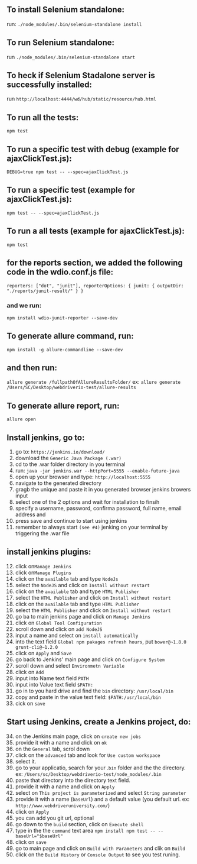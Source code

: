 ## To install Selenium standalone:

run: `./node_modules/.bin/selenium-standalone install`

## To run Selenium standalone:

run `./node_modules/.bin/selenium-standalone start`

## To heck if Selenium Stadalone server is successfully installed:

run `http://localhost:4444/wd/hub/static/resource/hub.html`

## To run all the tests:

`npm test`

## To run a specific test with debug (example for ajaxClickTest.js):

`DEBUG=true npm test -- --spec=ajaxClickTest.js`

## To run a specific test (example for ajaxClickTest.js):

`npm test -- --spec=ajaxClickTest.js`

## To run a all tests (example for ajaxClickTest.js):

`npm test`

## for the reports section, we added the following code in the wdio.conf.js file:

`reporters: ["dot", "junit"], reporterOptions: { junit: { outputDir: "./reports/junit-result/" } }`

### and we run:

`npm install wdio-junit-reporter --save-dev`

## To generate allure command, run:

`npm install -g allure-commandline --save-dev`

## and then run:

`allure generate /fullpathOfAllureResultsFolder/` ex: `allure generate /Users/SC/Desktop/webdriverio-test/allure-results`

## To generate allure report, run:

`allure open`

## Install jenkins, go to:

1. go to: `https://jenkins.io/download/`
2. download the `Generic Java Package (.war)`
3. cd to the .war folder directory in you terminal
4. run: `java -jar jenkins.war --httpPort=5555 --enable-future-java`
5. open up your browser and type: `http://localhost:5555`
6. navigate to the generated directory
7. gragb the unique and paste it in you generated browser jenkins browers input
8. select one of the 2 options and wait for installation to finsih
9. specify a username, password, confirma password, full name, email address and
10. press save and continue to start using jenkins
11. remember to always start `(see #4)` jenking on your terminal by triggering the .war file

## install jenkins plugins:

12. click on`Manage Jenkins`
13. click on`Manage Plugins`
14. click on the `available` tab and type `NodeJs`
15. select the `NodeJS` and click on `Install without restart`
16. click on the `available` tab and type `HTML Publisher`
17. select the `HTML Publisher` and click on `Install without restart`
18. click on the `available` tab and type `HTML Publisher`
19. select the `HTML Publisher` and click on `Install without restart`
20. go ba to main jenkins page and click on `Manage Jenkins`
21. click on `Global Tool Configuration`
22. scroll down and click on `add NodeJS`
23. input a name and select on `install automatically`
24. into the text field `Global npm pakages refresh hours`, put `bower@~1.8.0 grunt-cli@~1.2.0`
25. click on `Apply` and `Save`
26. go back to Jenkins' main page and click on `Configure System`
27. scroll down and select `Environmetn Variable`
28. click on `Add`
29. input into Name text field `PATH`
30. input into Value text field `$PATH:`
31. go in to you hard drive and find the `bin` directory: `/usr/local/bin`
32. copy and paste in the value text field: `$PATH:/usr/local/bin`
33. cick on `save`

## Start using Jenkins, create a Jenkins project, do:

34. on the Jenkins main page, click on `create new jobs`
35. provide it with a name and click on `ok`
36. on the `General` tab, scrol down
37. click on the `advanced` tab and look for `Use custom workspace`
38. select it.
39. go to your applicatio, search for your .`bin` folder and the the directory. ex: `/Users/sc/Desktop/webdriverio-test/node_modules/.bin`
40. paste that directory into the directory text field.
41. provide it with a name and click on `Apply`
42. select on `This project is parameterized` and select `String parameter`
43. provide it with a name (`baseUrl`) and a default value (you default url. ex: `http://www.webdriveruniversity.com/`)
44. click on `Apply`
45. you can add you git url, optional
46. go down to the `build` section, click on `Execute shell`
47. type in the the `command` text area `npm install npm test -- --baseUrl="$baseUrl"`
48. click on `save`
49. go to main page and click on `Build with Parameters` and clik on `Build`
50. click on the `Build History` or `Console Output` to see you test runing.
